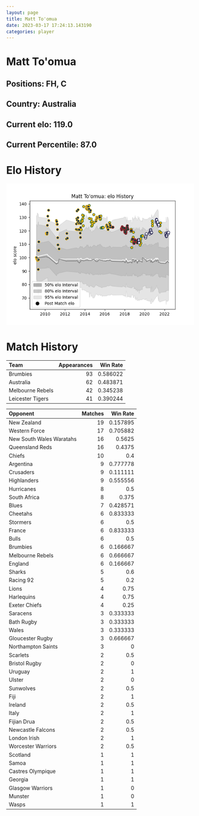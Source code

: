 ```yaml
---  
layout: page  
title: Matt To'omua  
date: 2023-03-17 17:24:13.143190  
categories: player  
---
```

# Matt To'omua

## Positions: FH, C

## Country: Australia

## Current elo: 119.0

## Current Percentile: 87.0

# Elo History


![elo history](history_MattTo'omua.png)
# Match History


| Team             |   Appearances |   Win Rate |
|:-----------------|--------------:|-----------:|
| Brumbies         |            93 |   0.586022 |
| Australia        |            62 |   0.483871 |
| Melbourne Rebels |            42 |   0.345238 |
| Leicester Tigers |            41 |   0.390244 |

| Opponent                 |   Matches |   Win Rate |
|:-------------------------|----------:|-----------:|
| New Zealand              |        19 |   0.157895 |
| Western Force            |        17 |   0.705882 |
| New South Wales Waratahs |        16 |   0.5625   |
| Queensland Reds          |        16 |   0.4375   |
| Chiefs                   |        10 |   0.4      |
| Argentina                |         9 |   0.777778 |
| Crusaders                |         9 |   0.111111 |
| Highlanders              |         9 |   0.555556 |
| Hurricanes               |         8 |   0.5      |
| South Africa             |         8 |   0.375    |
| Blues                    |         7 |   0.428571 |
| Cheetahs                 |         6 |   0.833333 |
| Stormers                 |         6 |   0.5      |
| France                   |         6 |   0.833333 |
| Bulls                    |         6 |   0.5      |
| Brumbies                 |         6 |   0.166667 |
| Melbourne Rebels         |         6 |   0.666667 |
| England                  |         6 |   0.166667 |
| Sharks                   |         5 |   0.6      |
| Racing 92                |         5 |   0.2      |
| Lions                    |         4 |   0.75     |
| Harlequins               |         4 |   0.75     |
| Exeter Chiefs            |         4 |   0.25     |
| Saracens                 |         3 |   0.333333 |
| Bath Rugby               |         3 |   0.333333 |
| Wales                    |         3 |   0.333333 |
| Gloucester Rugby         |         3 |   0.666667 |
| Northampton Saints       |         3 |   0        |
| Scarlets                 |         2 |   0.5      |
| Bristol Rugby            |         2 |   0        |
| Uruguay                  |         2 |   1        |
| Ulster                   |         2 |   0        |
| Sunwolves                |         2 |   0.5      |
| Fiji                     |         2 |   1        |
| Ireland                  |         2 |   0.5      |
| Italy                    |         2 |   1        |
| Fijian Drua              |         2 |   0.5      |
| Newcastle Falcons        |         2 |   0.5      |
| London Irish             |         2 |   1        |
| Worcester Warriors       |         2 |   0.5      |
| Scotland                 |         1 |   1        |
| Samoa                    |         1 |   1        |
| Castres Olympique        |         1 |   1        |
| Georgia                  |         1 |   1        |
| Glasgow Warriors         |         1 |   0        |
| Munster                  |         1 |   0        |
| Wasps                    |         1 |   1        |